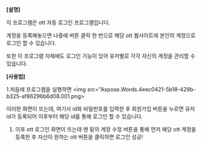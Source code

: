 ﻿**[설명]**

이 프로그램은 ott 자동 로그인 프로그램입니다.

계정을 등록해놓으면 나중에 버튼 클릭 한 번으로 해당 ott 웹사이트에 본인의 계정으로 로그인 할 수 있습니다.

또한 이 프로그램 자체에도 로그인 기능이 있어 유저별로 각각 자신의 계정을 관리할 수 있습니다.

**[사용법]**

1.처음에 프로그램을 실행하면
<img src="Aspose.Words.4eec0421-5b18-429b-b325-af86296b6d08.001.png>

이러한 화면이 뜨는데, 여기서 id와 비밀번호를 입력한 후 회원가입 버튼을 누르면 유저 id가 등록되어 이후부터 해당 id를 통해 로그인 할 수 있습니다.

1. 이후 ott 로그인 화면이 뜨는데 맨 밑의 계정 수정 버튼을 통해 먼저 해당 ott 계정을 등록한 후 자신이 원하는 ott 버튼을 클릭하면 로그인 성공!
